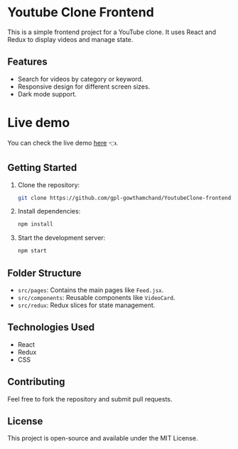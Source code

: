 # Youtube Clone Frontend

This is a simple frontend project for a YouTube clone. It uses React and Redux to display videos and manage state.

## Features
- Search for videos by category or keyword.
- Responsive design for different screen sizes.
- Dark mode support.

# Live demo

You can check the live demo <a href="https://youtubeclone-g.netlify.app/">here</a> 👈.

## Getting Started
1. Clone the repository:
   ```bash
   git clone https://github.com/gpl-gowthamchand/YoutubeClone-frontend.git
   ```
2. Install dependencies:
   ```bash
   npm install
   ```
3. Start the development server:
   ```bash
   npm start
   ```

## Folder Structure
- `src/pages`: Contains the main pages like `Feed.jsx`.
- `src/components`: Reusable components like `VideoCard`.
- `src/redux`: Redux slices for state management.

## Technologies Used
- React
- Redux
- CSS

## Contributing
Feel free to fork the repository and submit pull requests.

## License
This project is open-source and available under the MIT License.
